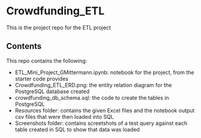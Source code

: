 # Crowdfunding_ETL
This is the project repo for the ETL project

## Contents
This repo contains the following:

* ETL_Mini_Project_GMittermann.ipynb: notebook for the project, from the starter code provides
* Crowdfunding_ETL_ERD.png: the entity relation diagram for the PostgreSQL database created
* crowdfunding_db_schema.sql: the code to create the tables in PostgreSQL
* Resources folder: contains the given Excel files and the notebook output csv files that were then loaded into SQL
* Screenshots folder: contains screetshots of a test query against each table created in SQL to show that data was loaded